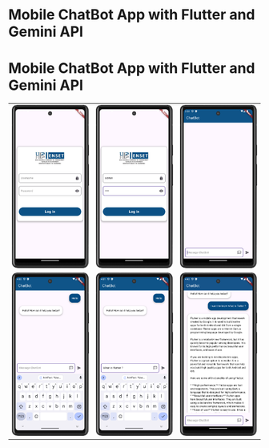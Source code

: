# Mobile ChatBot App with Flutter and Gemini API

<h1>Mobile ChatBot App with Flutter and Gemini API</h1>
<table>
    <tr>
        <td>
            <img src="screenshots/login_page.png">
        </td>
        <td>
            <img src="screenshots/login_page2.png">
        </td>
        <td>
            <img src="screenshots/chatbot_page.png">
        </td>
    </tr>
    <tr>
        <td>
            <img src="screenshots/chatbot_page2.png">
        </td>
        <td>
            <img src="screenshots/chatbot_page3.png">
        </td>
        <td>
            <img src="screenshots/chatbot_page4.png">
        </td>
    </tr>
</table>



